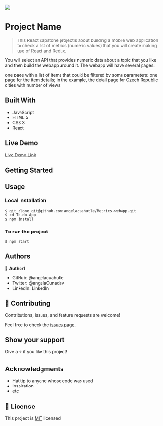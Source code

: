 ![](https://img.shields.io/badge/Microverse-blueviolet)

# Project Name

> This React capstone projectis about building a mobile web application to check a list of metrics (numeric values) that you will create making use of React and Redux.

You will select an API that provides numeric data about a topic that you like and then build the webapp around it. The webapp will have several pages:

one page with a list of items that could be filtered by some parameters;
one page for the item details; in the example, the detail page for Czech Republic cities with number of views.

## Built With

- JavaScript
- HTML 5
- CSS 3
- React

## Live Demo

[Live Demo Link](https://livedemo.com)


## Getting Started

## Usage
### Local installation
```console
$ git clone git@github.com:angelacuahutle/Metrics-webapp.git
$ cd To-do-App
$ npm install
```

### To run the project
```console
$ npm start 
```

## Authors

👤 **Author1**

- GitHub: @angelacuahutle
- Twitter: @angelaCunadev
- LinkedIn: LinkedIn

## 🤝 Contributing

Contributions, issues, and feature requests are welcome!

Feel free to check the [issues page](../../issues/).

## Show your support

Give a ⭐️ if you like this project!

## Acknowledgments

- Hat tip to anyone whose code was used
- Inspiration
- etc

## 📝 License

This project is [MIT](./MIT.md) licensed.